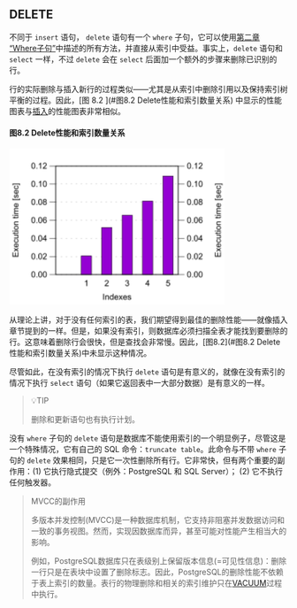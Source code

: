 ##  DELETE

不同于 `insert` 语句， `delete` 语句有一个 `where` 子句，它可以使用[第二章 “Where子句”](./where-clause.md)中描述的所有方法，并直接从索引中受益。事实上，`delete` 语句和 `select` 一样，不过 `delete` 会在 `select` 后面加一个额外的步骤来删除已识别的行。

行的实际删除与插入新行的过程类似——尤其是从索引中删除引用以及保持索引树平衡的过程。因此，[图 8.2 ](#图8.2 Delete性能和索引数量关系) 中显示的性能图表与[插入](./8-1-insert.md)的性能图表非常相似。



#### 图8.2 Delete性能和索引数量关系

<img src="./img/fig08_02_delete.en.Spgqwe-H.png" alt="img" style="zoom:150%;" />



从理论上讲，对于没有任何索引的表，我们期望得到最佳的删除性能——就像插入章节提到的一样。但是，如果没有索引，则数据库必须扫描全表才能找到要删除的行。这意味着删除行会很快，但是查找会非常慢。因此，[图8.2](#图8.2 Delete性能和索引数量关系)中未显示这种情况。

尽管如此，在没有索引的情况下执行  `delete` 语句是有意义的，就像在没有索引的情况下执行 `select` 语句（如果它返回表中一大部分数据）是有意义的一样。



> 💡TIP
>
> 删除和更新语句也有执行计划。



没有 `where` 子句的 `delete` 语句是数据库不能使用索引的一个明显例子，尽管这是一个特殊情况，它有自己的 SQL 命令：`truncate table`。此命令与不带 `where` 子句的 `delete` 效果相同，只是它一次性删除所有行。它非常快，但有两个重要的副作用：(1) 它执行隐式提交（例外：PostgreSQL 和 SQL Server）； (2) 它不执行任何触发器。



>MVCC的副作用
>
>多版本并发控制(MVCC)是一种数据库机制，它支持非阻塞并发数据访问和一致的事务视图。然而，实现因数据库而异，甚至可能对性能产生相当大的影响。
>
>例如，PostgreSQL数据库只在表级别上保留版本信息(=可见性信息)：删除一行只是在表块中设置了删除标志。因此，PostgreSQL的删除性能不依赖于表上索引的数量。表行的物理删除和相关的索引维护只在[VACUUM](https://www.postgresql.org/docs/current/static/sql-vacuum.html)过程中执行。
